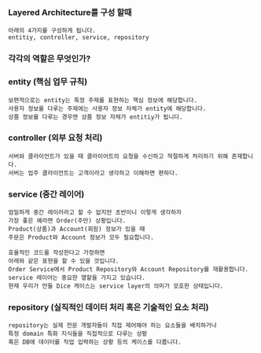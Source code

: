 ### Layered Architecture를 구성 할때

```commandline
아래의 4가지를 구성하게 됩니다.
entitiy, controller, service, repository
```

### 각각의 역할은 무엇인가?

### entity (핵심 업무 규칙)

```commandline
보편적으로는 entity는 특정 주제를 표현하는 핵심 정보에 해당합니다.
사용자 정보를 다루는 주제에는 사용자 정보 자체가 entity에 해당합니다.
상품 정보를 다루는 경우엔 상품 정보 자체가 entitiy가 됩니다.
```

### controller (외부 요청 처리)

```commandline
서버와 클라이언트가 있을 때 클라이어트의 요청을 수신하고 적절하게 처리하기 위해 존재합니다.
서버는 업주 클라이언트는 고객이라고 생각하고 이해하면 편하다.
```

### service (중간 레이어)
```commandline
엄밀하게 중간 레이러라고 할 수 없지만 초반이니 이렇게 생각하자
가장 좋은 예라면 Order(주만) 상황입니다.
Product(상품)과 Account(회원) 정보가 있을 때
주문은 Product와 Account 정보가 모두 필요합니다.

효율적인 코드를 작성한다고 가정하면
아래와 같은 표현을 할 수 있을 것입니다.
Order Service에서 Product Repository와 Account Repository를 재활용합니다.
service 레이어는 중요한 열할을 가지고 있습니다.
현재 우리가 만들 Dice 케이스는 service layer의 의미가 모호한 상태입니다.
```

### repository (실직적인 데이터 처리 혹은 기술적인 요소 처리)
```commandline
repository는 실제 전문 개발자들이 직접 제어해야 하는 요소들을 배치하거나
특정 domain 특화 지식들을 직접적으로 다루는 상황
혹은 DB에 데이터를 직업 입력하는 상황 등의 케이스를 다룹니다.
```
